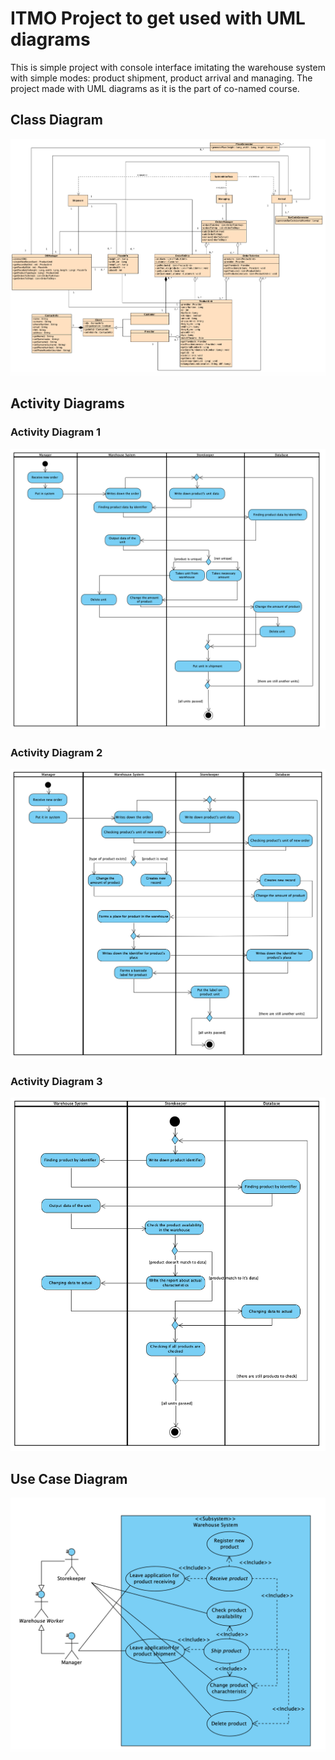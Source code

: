 # ITMO Project to get used with UML diagrams 

This is simple project with console interface imitating the warehouse system with simple modes: product shipment, product arrival and managing.
The project made with UML diagrams as it is the part of co-named course.

## Class Diagram
![Class Diagram](https://github.com/AnastasiaSperanskaya/WarehouseSystemUML/blob/main/UML/classDiagram.png)

## Activity Diagrams
### Activity Diagram 1
![Activity Diagram 1](https://github.com/AnastasiaSperanskaya/WarehouseSystemUML/blob/main/UML/activityDiagram1.png)

### Activity Diagram 2
![Activity Diagram 2](https://github.com/AnastasiaSperanskaya/WarehouseSystemUML/blob/main/UML/activityDiagram2.png)

### Activity Diagram 3
![Activity Diagram 3](https://github.com/AnastasiaSperanskaya/WarehouseSystemUML/blob/main/UML/activityDiagram3.png)

## Use Case Diagram
![Use Case Diagram](https://github.com/AnastasiaSperanskaya/WarehouseSystemUML/blob/main/UML/useCaseDiagram.png)
